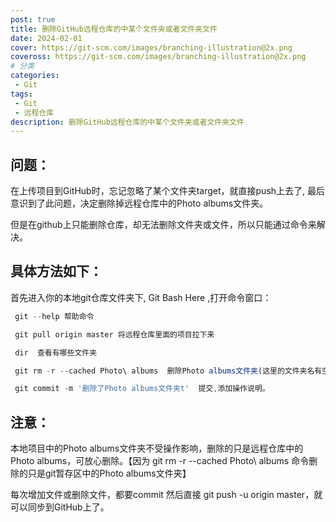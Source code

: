 ```yaml
---
post: true
title: 删除GitHub远程仓库的中某个文件夹或者文件夹文件
date: 2024-02-01
cover: https://git-scm.com/images/branching-illustration@2x.png
coveross: https://git-scm.com/images/branching-illustration@2x.png
# 分类
categories:
 - Git
tags:
 - Git
 - 远程仓库
description: 删除GitHub远程仓库的中某个文件夹或者文件夹文件
---
```



## 问题：
在上传项目到GitHub时，忘记忽略了某个文件夹target，就直接push上去了, 最后意识到了此问题，决定删除掉远程仓库中的Photo albums文件夹。

但是在github上只能删除仓库，却无法删除文件夹或文件，所以只能通过命令来解决。
## 具体方法如下：
首先进入你的本地git仓库文件夹下, Git Bash Here ,打开命令窗口：
```js
 git --help 帮助命令

 git pull origin master 将远程仓库里面的项目拉下来

 dir  查看有哪些文件夹

 git rm -r --cached Photo\ albums  删除Photo albums文件夹(这里的文件夹名有空格命令行需要用"\ "来拼接）【或者手动删除】

 git commit -m '删除了Photo albums文件夹t'  提交,添加操作说明。
```

## 注意：
本地项目中的Photo albums文件夹不受操作影响，删除的只是远程仓库中的Photo albums，可放心删除。【因为 git rm -r --cached Photo\ albums 命令删除的只是git暂存区中的Photo albums文件夹】

每次增加文件或删除文件，都要commit 然后直接 git push -u origin master，就可以同步到GitHub上了。